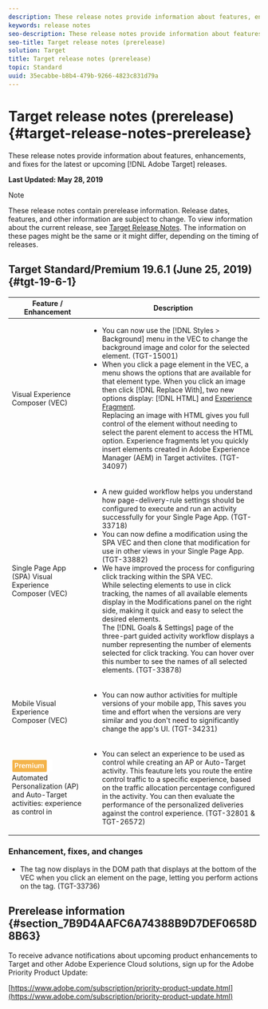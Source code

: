```yaml
---
description: These release notes provide information about features, enhancements, fixes, and known issues for the latest or upcoming Target releases.
keywords: release notes
seo-description: These release notes provide information about features, enhancements, fixes, and known issues for the latest or upcoming Adobe Target releases
seo-title: Target release notes (prerelease)
solution: Target
title: Target release notes (prerelease)
topic: Standard
uuid: 35ecabbe-b8b4-479b-9266-4823c831d79a
---
```


# Target release notes (prerelease){#target-release-notes-prerelease}

These release notes provide information about features, enhancements, and fixes for the latest or upcoming [!DNL Adobe Target] releases.

**Last Updated: May 28, 2019**

>[!NOTE]
>
>These release notes contain prerelease information. Release dates, features, and other information are subject to change. To view information about the current release, see [Target Release Notes](release-notes.md). The information on these pages might be the same or it might differ, depending on the timing of releases.

## Target Standard/Premium 19.6.1 (June 25, 2019) {#tgt-19-6-1}

|Feature / Enhancement|Description|
| --- | --- |
|Visual Experience Composer (VEC)|<ul><li>You can now use the [!DNL Styles > Background] menu in the VEC to change the background image and color for the selected element. (TGT-15001)</li><li>When you click a page element in the VEC, a menu shows the options that are available for that element type. When you click an image then click [!DNL Replace With], two new options display: [!DNL HTML] and [Experience Fragment](/help/c-experiences/c-manage-content/aem-experience-fragments.md).<br> Replacing an image with HTML gives you full control of the element without needing to select the parent element to access the HTML option. Experience fragments let you quickly insert elements created in Adobe Experience Manager (AEM) in Target activiites. (TGT-34097)</li></ul>|
|Single Page App (SPA) Visual Experience Composer (VEC)|<ul><li>A new guided workflow helps you understand how page-delivery-rule settings should be configured to execute and run an activity successfully for your Single Page App. (TGT-33718)</li><li>You can now define a modification using the SPA VEC and then clone that modification for use in other views in your Single Page App. (TGT-33882)</li><li>We have improved the process for configuring click tracking within the SPA VEC.<br>While selecting elements to use in click tracking, the names of all available elements display in the Modifications panel on the right side, making it quick and easy to select the desired elements.<br>The [!DNL Goals & Settings] page of the three-part guided activity workflow displays a number representing the number of elements selected for click tracking. You can hover over this number to see the names of all selected elements. (TGT-33878) </li></ul>|
|Mobile Visual Experience Composer (VEC)|<ul><li>You can now author activities for multiple versions of your mobile app, This saves you time and effort when the versions are very similar and you don't need to significantly change the app's UI. (TGT-34231)</li></ul>|
|![Premium badge](/help/assets/premium.png)<br>Automated Personalization (AP) and Auto-Target activities: experience as control in |<ul><li>You can select an experience to be used as control while creating an AP or Auto-Target activity. This feauture lets you route the entire control traffic to a specific experience, based on the traffic allocation percentage configured in the activity. You can then evaluate the performance of the personalized deliveries against the control experience. (TGT-32801 & TGT-26572)</li></ul>|

### Enhancement, fixes, and changes

* The <BODY> tag now displays in the DOM path that displays at the bottom of the VEC when you click an element on the page, letting you perform actions on the <BODY> tag. (TGT-33736)

## Prerelease information {#section_7B9D4AAFC6A74388B9D7DEF0658D8B63}

To receive advance notifications about upcoming product enhancements to Target and other Adobe Experience Cloud solutions, sign up for the Adobe Priority Product Update:

[https://www.adobe.com/subscription/priority-product-update.html](https://www.adobe.com/subscription/priority-product-update.html) 
